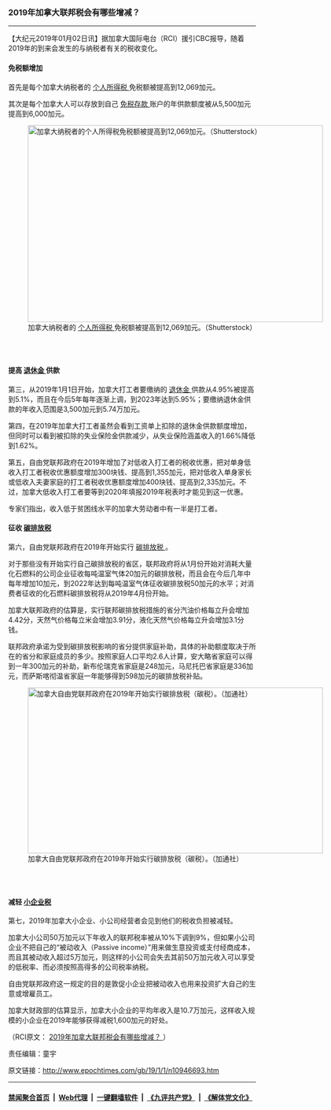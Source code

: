 ### 2019年加拿大联邦税会有哪些增减？
------------------------

<p>
 【大纪元2019年01月02日讯】据加拿大国际电台（RCI）援引CBC报导，随着2019年的到来会发生的与纳税者有关的税收变化。
</p>
<h4>
 免税额增加
</h4>
<p>
 首先是每个加拿大纳税者的
 <a href="http://www.epochtimes.com/gb/tag/%E4%B8%AA%E4%BA%BA%E6%89%80%E5%BE%97%E7%A8%8E.html">
  个人所得税
 </a>
 免税额被提高到12,069加元。
</p>
<p>
 其次是每个加拿大人可以存放到自己
 <a href="http://www.epochtimes.com/gb/tag/%E5%85%8D%E7%A8%8E%E5%AD%98%E6%AC%BE.html">
  免税存款
 </a>
 账户的年供款额度被从5,500加元提高到6,000加元。
</p>
<figure class="wp-caption aligncenter" id="attachment_10946755" style="width: 600px">
 <a href="http://i.epochtimes.com/assets/uploads/2019/01/924E_img4296_Money_2_shutterstock.jpg">
  <img alt="加拿大纳税者的个人所得税免税额被提高到12,069加元。（Shutterstock）" class="size-large wp-image-10946755" height="400" src="http://i.epochtimes.com/assets/uploads/2019/01/924E_img4296_Money_2_shutterstock-600x400.jpg" width="600"/>
 </a>
 <br/><figcaption class="wp-caption-text">
  加拿大纳税者的
  <a href="http://www.epochtimes.com/gb/tag/%E4%B8%AA%E4%BA%BA%E6%89%80%E5%BE%97%E7%A8%8E.html">
   个人所得税
  </a>
  免税额被提高到12,069加元。（Shutterstock）
 </figcaption><br/>
</figure><br/>
<h4>
 提高
 <a href="http://www.epochtimes.com/gb/tag/%E9%80%80%E4%BC%91%E9%87%91.html">
  退休金
 </a>
 供款
</h4>
<p>
 第三，从2019年1月1日开始，加拿大打工者要缴纳的
 <a href="http://www.epochtimes.com/gb/tag/%E9%80%80%E4%BC%91%E9%87%91.html">
  退休金
 </a>
 供款从4.95%被提高到5.1%，而且在今后5年每年逐渐上调，到2023年达到5.95%；要缴纳退休金供款的年收入范围是3,500加元到5.74万加元。
</p>
<p>
 第四，在2019年加拿大打工者虽然会看到工资单上扣除的退休金供款额度增加，但同时可以看到被扣除的失业保险金供款减少，从失业保险涵盖收入的1.66%降低到1.62%。
</p>
<p>
 第五，自由党联邦政府在2019年增加了对低收入打工者的税收优惠，把对单身低收入打工者税收优惠额度增加300块钱、提高到1,355加元，把对低收入单身家长或低收入夫妻家庭的打工者税收优惠额度增加400块钱、提高到2,335加元。不过，加拿大低收入打工者要等到2020年填报2019年税表时才能见到这一优惠。
</p>
<p>
 专家们指出，收入低于贫困线水平的加拿大劳动者中有一半是打工者。
</p>
<h4>
 征收
 <a href="http://www.epochtimes.com/gb/tag/%E7%A2%B3%E6%8E%92%E6%94%BE%E7%A8%8E.html">
  碳排放税
 </a>
</h4>
<p>
 第六，自由党联邦政府在2019年开始实行
 <a href="http://www.epochtimes.com/gb/tag/%E7%A2%B3%E6%8E%92%E6%94%BE%E7%A8%8E.html">
  碳排放税
 </a>
 。
</p>
<p>
 对于那些没有开始实行自己碳排放税的省区，联邦政府将从1月份开始对消耗大量化石燃料的公司企业征收每吨温室气体20加元的碳排放税，而且会在今后几年中每年增加10加元，到2022年达到每吨温室气体征收碳排放税50加元的水平；对消费者征收的化石燃料碳排放税将从2019年4月份开始。
</p>
<p>
 加拿大联邦政府的估算是，实行联邦碳排放税措施的省分汽油价格每立升会增加4.42分，天然气价格每立米会增加3.91分，液化天然气价格每立升会增加3.1分钱。
</p>
<p>
 联邦政府承诺为受到碳排放税影响的省分提供家庭补助，具体的补助额度取决于所在的省分和家庭成员的多少。按照家庭人口平均2.6人计算，安大略省家庭可以得到一年300加元的补助，新布伦瑞克省家庭是248加元，马尼托巴省家庭是336加元，而萨斯喀彻温省家庭一年能够得到598加元的碳排放税补贴。
</p>
<figure class="wp-caption aligncenter" id="attachment_10946756" style="width: 600px">
 <a href="http://i.epochtimes.com/assets/uploads/2019/01/916C-ct-obama-climate-change-winners-20150803-001_CP.jpg">
  <img alt="加拿大自由党联邦政府在2019年开始实行碳排放税（碳税）。（加通社）" class="size-large wp-image-10946756" height="337" src="http://i.epochtimes.com/assets/uploads/2019/01/916C-ct-obama-climate-change-winners-20150803-001_CP-600x337.jpg" width="600"/>
 </a>
 <br/><figcaption class="wp-caption-text">
  加拿大自由党联邦政府在2019年开始实行碳排放税（碳税）。（加通社）
 </figcaption><br/>
</figure><br/>
<h4>
 减轻
 <a href="http://www.epochtimes.com/gb/tag/%E5%B0%8F%E4%BC%81%E4%B8%9A%E7%A8%8E.html">
  小企业税
 </a>
</h4>
<p>
 第七，2019年加拿大小企业、小公司经营者会见到他们的税收负担被减轻。
</p>
<p>
 加拿大小公司50万加元以下年收入的联邦税率被从10%下调到9%，但如果小公司企业不把自己的“被动收入（Passive income）”用来做生意投资或支付经商成本，而且其被动收入超过5万加元，则这样的小公司会失去其前50万加元收入可以享受的低税率、而必须按照高得多的公司税率纳税。
</p>
<p>
 自由党联邦政府这一规定的目的是敦促小企业把被动收入也用来投资扩大自己的生意或增雇员工。
</p>
<p>
 加拿大财政部的估算显示，加拿大小企业的平均年收入是10.7万加元，这样收入规模的小企业在2019年能够获得减税1,600加元的好处。
</p>
<p>
 （RCI原文：
 <a href="http://www.rcinet.ca/zh/2018/12/31/158994/">
  2019年加拿大联邦税会有哪些增减？
 </a>
 ）
</p>
<p>
 责任编辑：童宇
</p>

原文链接：http://www.epochtimes.com/gb/19/1/1/n10946693.htm


------------------------
#### [禁闻聚合首页](https://github.com/gfw-breaker/banned-news/blob/master/README.md) &nbsp;|&nbsp; [Web代理](https://github.com/gfw-breaker/open-proxy/blob/master/README.md) &nbsp;|&nbsp; [一键翻墙软件](https://github.com/gfw-breaker/nogfw/blob/master/README.md) &nbsp;|&nbsp; [《九评共产党》](https://github.com/gfw-breaker/9ping.md/blob/master/README.md#九评之一评共产党是什么) &nbsp;|&nbsp; [《解体党文化》](https://github.com/gfw-breaker/jtdwh.md/blob/master/README.md#绪论)
